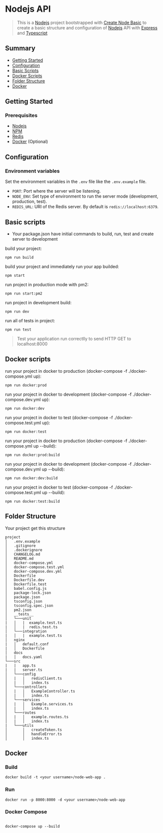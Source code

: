 # Nodejs API

 > This is a [Nodejs](https://nodejs.org/en/) project bootstrapped with [Create Node Basic](https://github.com/mugarate12/basic-node-ts-config) to create a basic structure and configuration of [Nodejs](https://nodejs.org/en) API with [Express](https://expressjs.com) and [Typescript](https://www.typescriptlang.org)

## Summary

- [Getting Started](#getting-started)
- [Configuration](#configuration)
- [Basic Scripts](#basic-scripts)
- [Docker Scripts](#docker-scripts)
- [Folder Structure](#folder-structure)
- [Docker](#docker)

## Getting Started

### Prerequisites

- [Nodejs](https://nodejs.org/en/)
- [NPM](https://www.npmjs.com/get-npm)
- [Redis](https://redis.io/)
- [Docker](https://www.docker.com/get-started) (Optional)

## Configuration

### Environment variables

Set the environment variables in the `.env` file like the `.env.example` file.

-  `PORT`: Port where the server will be listening.
-  `NODE_ENV`: Set type of environment to run the server mode (development, production, test).
-  `REDIS_URL`: URI of the Redis server. By default is `redis://localhost:6379`.

## Basic scripts

- Your package.json have initial commands to build, run, test and create server to development

build your project:
```shell
npm run build
```

build your project and immediately run your app builded:
```shell
npm start
```

run project in production mode with pm2:
```shell
npm run start:pm2
```

run project in development build:
```shell
npm run dev
```

run all of tests in project:
```shell
npm run test
```
> Test your application run correctlly to send HTTP GET to localhost:8000

## Docker scripts

run your project in docker to production (docker-compose -f ./docker-compose.yml up):
```shell
npm run docker:prod
```

run your project in docker to development (docker-compose -f ./docker-compose.dev.yml up):
```shell
npm run docker:dev
```

run your project in docker to test (docker-compose -f ./docker-compose.test.yml up):
```shell
npm run docker:test
```

run your project in docker to production (docker-compose -f ./docker-compose.yml up --build):
```shell
npm run docker:prod:build
```

run your project in docker to development (docker-compose -f ./docker-compose.dev.yml up --build):
```shell
npm run docker:dev:build
```

run your project in docker to test (docker-compose -f ./docker-compose.test.yml up --build):
```shell
npm run docker:test:build
```

## Folder Structure

Your project get this structure
```
project
│   .env.example
│   .gitignore
│   .dockerignore
│   CHANGELOG.md
│   README.md
│   docker-compose.yml
│   docker-compose.test.yml
│   docker-compose.dev.yml
│   Dockerfile
│   Dockerfile.dev
│   Dockerfile.test
│   babel.config.js
│   package-lock.json
│   package.json
│   tsconfig.json
│   tsconfig.spec.json
│   pm2.json
│   __tests__
│   └───unit
|   │   |  example.test.ts
|   │   |  redis.test.ts
│   └───integration
|   │   |  example.test.ts
│   nginx
|   │   default.conf
|   │   Dockerfile
│   docs
|   │   docs.yaml
└───src
|   |   app.ts
|   |   server.ts
│   └───config
│   |   │   redisClient.ts
│   |   │   index.ts
│   └───controllers
│   |   │   ExampleController.ts
│   |   │   index.ts
│   └───services
│   |   │   Example.services.ts
│   |   │   index.ts
│   └───routes
│   |   │   example.routes.ts
│   |   │   index.ts
|   └───utils
│       │   createToken.ts
│       │   handleError.ts
│       │   index.ts
```

## Docker

### Build

```shell
docker build -t <your username>/node-web-app .
```

### Run

```shell
docker run -p 8000:8000 -d <your username>/node-web-app
```

### Docker Compose

```shell

docker-compose up --build

```